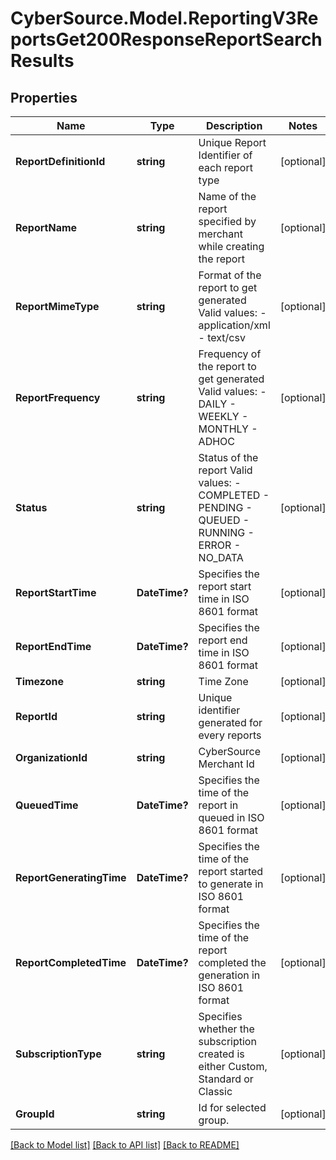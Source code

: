 # CyberSource.Model.ReportingV3ReportsGet200ResponseReportSearchResults
## Properties

Name | Type | Description | Notes
------------ | ------------- | ------------- | -------------
**ReportDefinitionId** | **string** | Unique Report Identifier of each report type | [optional] 
**ReportName** | **string** | Name of the report specified by merchant while creating the report | [optional] 
**ReportMimeType** | **string** | Format of the report to get generated  Valid values: - application/xml - text/csv  | [optional] 
**ReportFrequency** | **string** | Frequency of the report to get generated  Valid values: - DAILY - WEEKLY - MONTHLY - ADHOC  | [optional] 
**Status** | **string** | Status of the report  Valid values: - COMPLETED - PENDING - QUEUED - RUNNING - ERROR - NO_DATA  | [optional] 
**ReportStartTime** | **DateTime?** | Specifies the report start time in ISO 8601 format | [optional] 
**ReportEndTime** | **DateTime?** | Specifies the report end time in ISO 8601 format | [optional] 
**Timezone** | **string** | Time Zone | [optional] 
**ReportId** | **string** | Unique identifier generated for every reports | [optional] 
**OrganizationId** | **string** | CyberSource Merchant Id | [optional] 
**QueuedTime** | **DateTime?** | Specifies the time of the report in queued  in ISO 8601 format | [optional] 
**ReportGeneratingTime** | **DateTime?** | Specifies the time of the report started to generate  in ISO 8601 format | [optional] 
**ReportCompletedTime** | **DateTime?** | Specifies the time of the report completed the generation  in ISO 8601 format | [optional] 
**SubscriptionType** | **string** | Specifies whether the subscription created is either Custom, Standard or Classic  | [optional] 
**GroupId** | **string** | Id for selected group. | [optional] 

[[Back to Model list]](../README.md#documentation-for-models) [[Back to API list]](../README.md#documentation-for-api-endpoints) [[Back to README]](../README.md)

